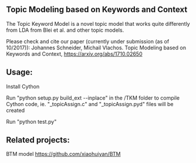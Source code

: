 Topic Modeling based on Keywords and Context
--------------------------------------------

The Topic Keyword Model is a novel topic model that works quite differently from LDA from Blei et al. and other topic models.

Please check and cite our paper (currently under submission (as of 10/2017)):
Johannes Schneider, Michail Vlachos. Topic Modeling based on Keywords and Context, https://arxiv.org/abs/1710.02650


Usage:
------
Install Cython

Run "python setup.py build_ext --inplace" in the /TKM folder to compile Cython code, ie. "_topicAssign.c" and "_topicAssign.pyd" files will be created

Run "python test.py"


Related projects:
----------------
BTM model https://github.com/xiaohuiyan/BTM
